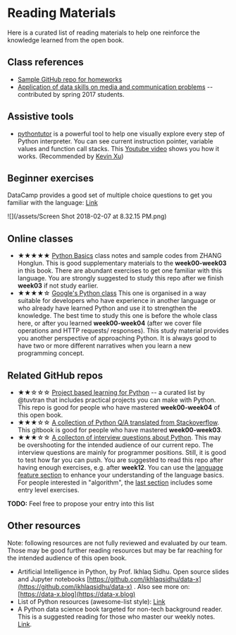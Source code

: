 # Reading Materials

Here is a curated list of reading materials to help one reinforce the knowledge learned from the open book.

## Class references

- [Sample GitHub repo for homeworks](https://github.com/hupilidemo/hkbu-big-data-media)
- [Application of data skills on media and communication problems](https://dnnsociety.org/tag/comm7780-jour7280/) -- contributed by spring 2017 students.

## Assistive tools

- [pythontutor](http://www.pythontutor.com/visualize.html) is a powerful tool to help one visually explore every step of Python interpreter. You can see current instruction pointer, variable values and function call stacks. This [Youtube video](https://youtu.be/McYTtgl8ogI) shows you how it works. (Recommended by [Kevin Xu](https://github.com/kaiwenxu94))

## Beginner exercises

DataCamp provides a good set of multiple choice questions to get you familiar with the language: [Link](https://challenges.datacamp.com/practice/107)

![](/assets/Screen Shot 2018-02-07 at 8.32.15 PM.png)

## Online classes

- ★★★★★ [Python Basics](https://github.com/Honlan/Python-Basic) class notes and sample codes from ZHANG Honglun. This is good supplementary materials to the **week00-week03** in this book. There are abundant exercises to get one familiar with this language. You are strongly suggested to study this repo after we finish **week03** if not study earlier.
- ★★★★☆ [Google's Python class](https://developers.google.com/edu/python/) This one is organised in a way suitable for developers who have experience in another language or who already have learned Python and use it to strengthen the knowledge. The best time to study this one is before the whole class here, or after you learned **week00-week04** (after we cover file operations and HTTP requests/ responses). This study material provides you another perspective of approaching Python. It is always good to have two or more different narratives when you learn a new programming concept.

## Related GitHub repos

- ★★☆☆☆ [Project based learning for Python](https://github.com/tuvtran/project-based-learning/blob/master/README.md#python) -- a curated list by @tuvtran that includes practical projects you can make with Python. This repo is good for people who have mastered **week00-week04** of this open book.
- ★★★☆☆ [A collection of Python Q/A translated from Stackoverflow](https://taizilongxu.gitbooks.io/stackoverflow-about-python/content/). This gitbook is good for people who have mastered **week00-week03**.
- ★★★☆☆ [A collecton of interview questions about Python](https://github.com/taizilongxu/interview_python). This may be overshooting for the intended audience of our current repo. The interview questions are mainly for programmer positions. Still, it is good to test how far you can push. You are suggested to read this repo after having enough exercises, e.g. after **week12**. You can use the [language feature section](https://github.com/taizilongxu/interview_python#python%E8%AF%AD%E8%A8%80%E7%89%B9%E6%80%A7) to enhance your understanding of the language basics. For people interested in "algorithm", the [last section](https://github.com/taizilongxu/interview_python#%E7%BC%96%E7%A8%8B%E9%A2%98) includes some entry level exercises.

**TODO:** Feel free to propose your entry into this list

## Other resources

Note: following resources are not fully reviewed and evaluated by our team. Those may be good further reading resources but may be far reaching for the intended audience of this open book.

- Artificial Intelligence in Python, by Prof. Ikhlaq Sidhu. Open source slides and Jupyter notebooks [https://github.com/ikhlaqsidhu/data-x](https://github.com/ikhlaqsidhu/data-x) . Also see more on: [https://data-x.blog](https://data-x.blog)
- List of Python resources \(awesome-list style\): [Link](https://love2.io/@ayamefing/doc/awesome-python-cn/README.md) 
- A Python data science book targeted for non-tech background reader. This is a suggested reading for those who master our weekly notes. [Link](https://bookdown.org/wshuyi/dive-into-data-science-practically/).
